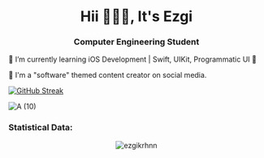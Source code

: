 <h1 align="center">Hii 🙋🏻‍♀️, It's Ezgi </h1>
<h3 align="center"> Computer Engineering Student </h3>



💜 I’m currently learning iOS Development | Swift, UIKit, Programmatic UI 📱

🍭 I'm a "software" themed content creator on social media.

<a href="https://github-readme-streak-stats.herokuapp.com/?user=ezgikrhnn&theme=tokyonight-duo">
  <img src="https://github-readme-streak-stats.herokuapp.com/?user=ezgikrhnn&theme=tokyonight-duo" alt="GitHub Streak" />
</a>

![A (10)](https://github.com/ezgikrhnn/ezgikrhnn/assets/109277079/f9315162-f920-44d3-85fd-cc39324ea13e)



<h3>Statistical Data:</h3>
<p align="center">
  <img src="https://github-readme-stats.vercel.app/api/top-langs?username=ezgikrhnn&show_icons=true&locale=en&bg_color=0d1117&text_color=ffffff&layout=compact" alt="ezgikrhnn"/>
</p>



 

